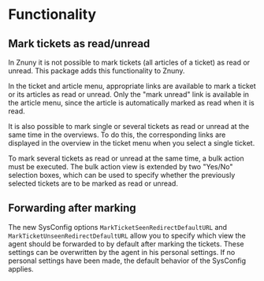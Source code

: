 # Functionality

## Mark tickets as read/unread

In Znuny it is not possible to mark tickets (all articles of a ticket) as read or unread. This package adds this functionality to Znuny.

In the ticket and article menu, appropriate links are available to mark a ticket or its articles as read or unread. Only the "mark unread" link is available in the article menu, since the article is automatically marked as read when it is read.

It is also possible to mark single or several tickets as read or unread at the same time in the overviews. To do this, the corresponding links are displayed in the overview in the ticket menu when you select a single ticket.

To mark several tickets as read or unread at the same time, a bulk action must be executed. The bulk action view is extended by two "Yes/No" selection boxes, which can be used to specify whether the previously selected tickets are to be marked as read or unread.

## Forwarding after marking

The new SysConfig options `MarkTicketSeenRedirectDefaultURL` and `MarkTicketUnseenRedirectDefaultURL` allow you to specify which view the agent should be forwarded to by default after marking the tickets. These settings can be overwritten by the agent in his personal settings. If no personal settings have been made, the default behavior of the SysConfig applies.
